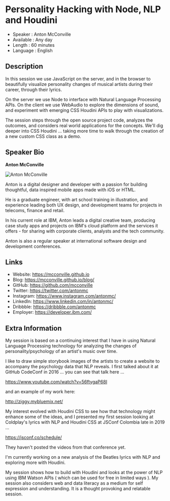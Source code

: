 Personality Hacking with Node, NLP and Houdini
=================================================

* Speaker   : Anton McConville
* Available : Any day
* Length    : 60 minutes
* Language  : English

Description
-----------

In this session we use JavaScript on the server, and in the browser to beautifully visualize personality changes of musical artists during their career, through their lyrics.

On the server we use Node to interface with Natural Language Processing APIs. On the client we use WebAudio to explore the dimensions of sound, and experiment with emerging CSS Houdini APIs to play with visualizations.

The session steps through the open source project code, analyzes the outcomes, and considers real world applications for the concepts. We'll dig deeper into CSS Houdini ... taking more time to walk through the creation of a new custom CSS class as a demo.

Speaker Bio
-----------

**Anton McConville**

![Anton McConville](https://raw.githubusercontent.com/mcconville/mcconville.github.io/master/images/antonmc.png)

Anton is a digital designer and developer with a passion for building thoughtful, data inspired mobile apps made with iOS or HTML.

He is a graduate engineer, with art school training in illustration, and experience leading both UX design, and development teams for projects in telecoms, finance and retail.

In his current role at IBM, Anton leads a digital creative team, producing case study apps and projects on IBM's cloud platform and the services it offers - for sharing with corporate clients, analysts and the tech community.

Anton is also a regular speaker at international software design and development conferences.


Links
-----

* Website: https://mcconville.github.io
* Blog: https://mcconville.github.io/blog/
* GitHub: https://github.com/mcconville
* Twitter: https://twitter.com/antonmc
* Instagram: https://www.instagram.com/antonmc/
* LinkedIn: https://www.linkedin.com/in/antonmc/
* Dribbble: https://dribbble.com/antonmc
* Employer: https://developer.ibm.com/

Extra Information
-----------------

My session is based on a continuing interest that I have in using Natural Language Processing technology for analyzing the changes of personality/psychology of an artist's music over time.

I like to draw simple storybook images of the artists to create a website to accompany the psychology data that NLP reveals. I first talked about it at GitHub CodeConf in 2016 ... you can see that talk here ...

https://www.youtube.com/watch?v=56ftygaP68I

and an example of my work here:

http://ziggy.mybluemix.net/

My interest evolved with Houdini CSS to see how that technology might enhance some of the ideas, and I presented my first session looking at Coldplay's lyrics with NLP and Houdini CSS at JSConf Colombia late in 2019 ...

https://jsconf.co/schedule/

They haven't posted the videos from that conference yet.

I'm currently working on a new analysis of the Beatles lyrics with NLP and exploring more with Houdini.

My session shows how to build with Houdini and looks at the power of NLP using IBM Watson APIs ( which can be used for free in limited ways ). My session also considers web and data literacy as a medium for self expression and understanding. It is a thought provoking and relatable session.
